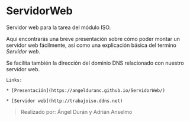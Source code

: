 # ServidorWeb
Servidor web para la tarea del módulo ISO.

Aquí encontrarás una breve presentación sobre cómo poder montar un servidor web fácilmente, así como una explicación básica del termino *Servidor web*.

Se facilita también la dirección del dominio DNS relacionado con nuestro servidor web.

~~~
Links:

* [Presentación](https://angelduranc.github.io/ServidorWeb/)

* [Servidor web](http://trabajoiso.ddns.net)

~~~
>Realizado por: 
>Ángel Durán y Adrián Anselmo
